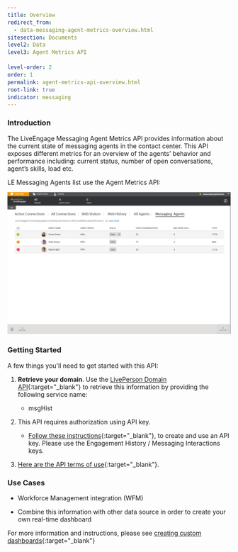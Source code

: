 ```yaml
---
title: Overview
redirect_from:
  - data-messaging-agent-metrics-overview.html
sitesection: Documents
level2: Data
level3: Agent Metrics API

level-order: 2
order: 1
permalink: agent-metrics-api-overview.html
root-link: true
indicator: messaging
---
```

### Introduction

The LiveEngage Messaging Agent Metrics API provides information about the current state of messaging agents in the contact center. This API exposes different metrics for an overview of the agents’ behavior and performance including: current status, number of open conversations, agent’s skills, load etc.

LE Messaging Agents list use the Agent Metrics API:

![AgentMetrics](img/agentmetrics.png)

### Getting Started

A few things you'll need to get started with this API:

1. **Retrieve your domain**. Use the [LivePerson Domain API](agent-domain-domain-api.html){:target="_blank"} to retrieve this information by providing the following service name:

	* msgHist

2. This API requires authorization using API key.

	* [Follow these instructions](guides-gettingstarted.html){:target="_blank"}, to create and use an API key. Please use the Engagement History / Messaging Interactions keys.

3. [Here are the API terms of use](https://www.liveperson.com/policies/apitou){:target="_blank"}.



### Use Cases

* Workforce Management integration (WFM)

* Combine this information with other data source in order to create your own real-time dashboard

For more information and instructions, please see [creating custom dashboards](products-data-custom-dashboard-overview.html){:target="_blank"}
